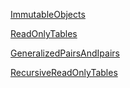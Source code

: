 [ImmutableObjects](http://lua-users.org/wiki/ImmutableObjects)

[ReadOnlyTables](http://lua-users.org/wiki/ReadOnlyTables)

[GeneralizedPairsAndIpairs](http://lua-users.org/wiki/GeneralizedPairsAndIpairs)

[RecursiveReadOnlyTables](http://lua-users.org/wiki/RecursiveReadOnlyTables)